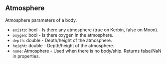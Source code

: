 ## Atmosphere

Atmosphere parameters of a body.

- `exists`: bool - Is there any atmosphere (true on Kerbin, false on Moon).
- `oxygen`: bool - Is there oxygen in the atmosphere.
- `depth`: double - Depth/height of the atmosphere.
- `height`: double - Depth/height of the atmosphere.
- `none`: Atmosphere - Used when there is no body/ship. Returns false/NaN in properties.
